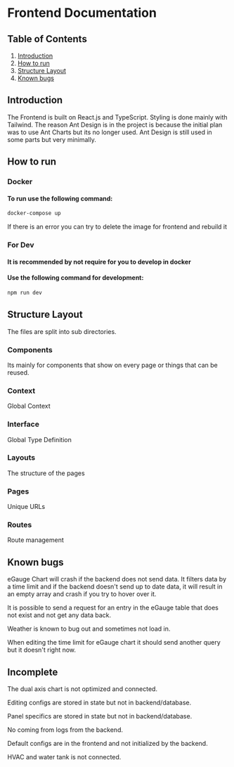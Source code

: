 # Frontend Documentation

## Table of Contents
1. [Introduction](#Introduction)
2. [How to run](#How-to-run)
3. [Structure Layout](#Structure-Layout)
4. [Known bugs](Known-bugs)

## Introduction
The Frontend is built on React.js and TypeScript. Styling is done mainly with Tailwind. The reason Ant Design is in the project is because the initial plan was to use Ant Charts but its no longer used. Ant Design is still used in some parts but very minimally.

## How to run
### Docker
#### To run use the following command:
```bash
docker-compose up
```
If there is an error you can try to delete the image for frontend and rebuild it

### For Dev
#### It is recommended by not require for you to develop in docker
#### Use the following command for development:

```bash
npm run dev
```

## Structure Layout
The files are split into sub directories. 
### Components 
Its mainly for components that show on every page or things that can be reused.
### Context
Global Context
### Interface
Global Type Definition
### Layouts
The structure of the pages
### Pages
Unique URLs
### Routes
Route management
## Known bugs
eGauge Chart will crash if the backend does not send data. It filters data by a time limit and if the backend doesn't send up to date data, it will result in an empty array and crash if you try to hover over it.

It is possible to send a request for an entry in the eGauge table that does not exist and not get any data back.

Weather is known to bug out and sometimes not load in.

When editing the time limit for eGauge chart it should send another query but it doesn't right now.
## Incomplete
The dual axis chart is not optimized and connected.

Editing configs are stored in state but not in backend/database.

Panel specifics are stored in state but not in backend/database.

No coming from logs from the backend.

Default configs are in the frontend and not initialized by the backend.

HVAC and water tank is not connected.
